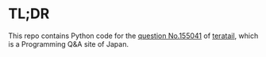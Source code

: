 # TL;DR

This repo contains Python code for the [question No.155041](https://teratail.com/questions/155041) of [teratail](https://teratail.com/), which is a Programming Q&A site of Japan.
